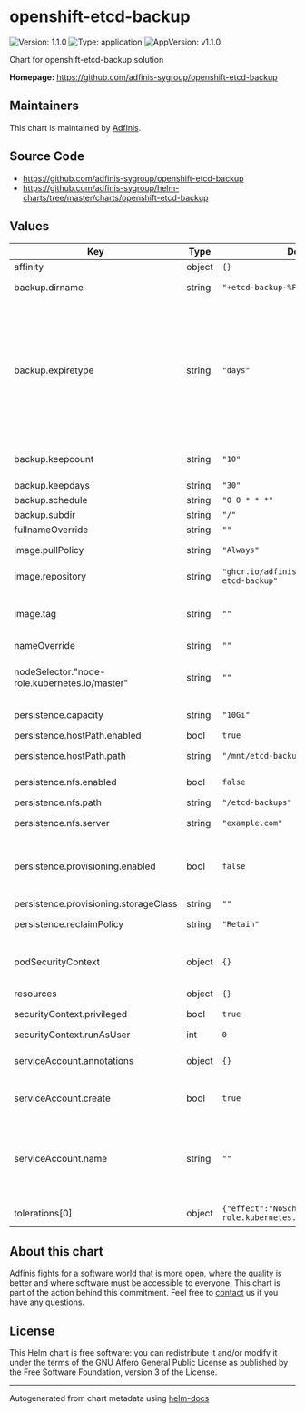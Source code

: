 # openshift-etcd-backup

![Version: 1.1.0](https://img.shields.io/badge/Version-1.1.0-informational?style=flat-square) ![Type: application](https://img.shields.io/badge/Type-application-informational?style=flat-square) ![AppVersion: v1.1.0](https://img.shields.io/badge/AppVersion-v1.1.0-informational?style=flat-square)

Chart for openshift-etcd-backup solution

**Homepage:** <https://github.com/adfinis-sygroup/openshift-etcd-backup>

## Maintainers
This chart is maintained by [Adfinis](https://adfinis.com/?pk_campaign=github&pk_kwd=helm-charts).

## Source Code

* <https://github.com/adfinis-sygroup/openshift-etcd-backup>
* <https://github.com/adfinis-sygroup/helm-charts/tree/master/charts/openshift-etcd-backup>

## Values

| Key | Type | Default | Description |
|-----|------|---------|-------------|
| affinity | object | `{}` |  |
| backup.dirname | string | `"+etcd-backup-%F-%H-%M-%S"` | Directory name of single backup |
| backup.expiretype | string | `"days"` | expiretype could be days (keep backups newer than backup.keepdays, count (keep a number of backups with backup.keepcount), never (do not expire backups, keep all of them) |
| backup.keepcount | string | `"10"` | Count retention if expiretype set to count |
| backup.keepdays | string | `"30"` | Retention period |
| backup.schedule | string | `"0 0 * * *"` | Backup schedule |
| backup.subdir | string | `"/"` | Sub directory path |
| fullnameOverride | string | `""` |  |
| image.pullPolicy | string | `"Always"` | Image pull policy configuration |
| image.repository | string | `"ghcr.io/adfinis-sygroup/openshift-etcd-backup"` | Repository image to use |
| image.tag | string | `""` | Overrides the image tag whose default is the chart appVersion. |
| nameOverride | string | `""` |  |
| nodeSelector."node-role.kubernetes.io/master" | string | `""` | The backup job should run on masters as etcd runs on them |
| persistence.capacity | string | `"10Gi"` | Define the storage size |
| persistence.hostPath.enabled | bool | `true` | Enable hostPath |
| persistence.hostPath.path | string | `"/mnt/etcd-backups"` | hostPath existing path on host |
| persistence.nfs.enabled | bool | `false` | Enable nfs backend storage |
| persistence.nfs.path | string | `"/etcd-backups"` | NFS server path |
| persistence.nfs.server | string | `"example.com"` | NFS server name or IP |
| persistence.provisioning.enabled | bool | `false` | Enable provisioned backend storage with default or configured storageClass |
| persistence.provisioning.storageClass | string | `""` |  |
| persistence.reclaimPolicy | string | `"Retain"` | Set reclaim policy (Retain or Delete) |
| podSecurityContext | object | `{}` | Configure SecurityContext of the pod started by the job |
| resources | object | `{}` |  |
| securityContext.privileged | bool | `true` | Run pod as privileged |
| securityContext.runAsUser | int | `0` | Set user ID |
| serviceAccount.annotations | object | `{}` | Annotations to add to the service account |
| serviceAccount.create | bool | `true` | Specifies whether a service account should be created |
| serviceAccount.name | string | `""` | The name of the service account to use. If not set and create is true, a name is generated using the fullname template |
| tolerations[0] | object | `{"effect":"NoSchedule","key":"node-role.kubernetes.io/master"}` | Allow jobs running on masters |

## About this chart

Adfinis fights for a software world that is more open, where the quality is
better and where software must be accessible to everyone. This chart
is part of the action behind this commitment. Feel free to
[contact](https://adfinis.com/kontakt/?pk_campaign=github&pk_kwd=helm-charts)
us if you have any questions.

## License

This Helm chart is free software: you can redistribute it and/or modify it under the terms
of the GNU Affero General Public License as published by the Free Software Foundation,
version 3 of the License.

----------------------------------------------
Autogenerated from chart metadata using [helm-docs](https://github.com/norwoodj/helm-docs/)
